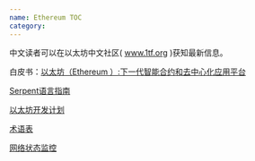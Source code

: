 ```yaml
---
name: Ethereum TOC
category: 
---
```


中文读者可以在以太坊中文社区( www.1tf.org )获知最新信息。

白皮书：[以太坊（Ethereum ）:下一代智能合约和去中心化应用平台](https://github.com/ethereum/wiki/wiki/White-Paper-%5BChinese%5D)

[Serpent语言指南](https://github.com/ethereum/wiki/wiki/%5B%E4%B8%AD%E6%96%87%5D-Serpent%E6%8C%87%E5%8D%97)

[以太坊开发计划](https://github.com/ethereum/wiki/wiki/%E4%BB%A5%E5%A4%AA%E5%9D%8A%E5%BC%80%E5%8F%91%E8%AE%A1%E5%88%92)

[术语表](https://github.com/ethereum/wiki/wiki/%E6%9C%AF%E8%AF%AD%E8%A1%A8)

[网络状态监控](https://github.com/ethereum/wiki/wiki/Network-Status-%28Chinese%29)